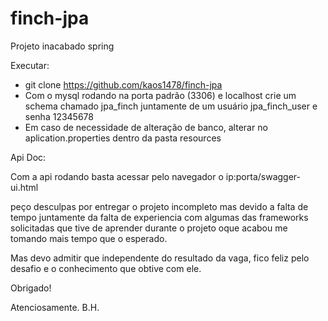# finch-jpa
Projeto inacabado spring

Executar:

* git clone https://github.com/kaos1478/finch-jpa
* Com o mysql rodando na porta padrão (3306) e localhost crie um schema chamado jpa_finch juntamente de um usuário jpa_finch_user e senha 12345678
* Em caso de necessidade de alteração de banco, alterar no aplication.properties dentro da pasta resources


Api Doc:

Com a api rodando basta acessar pelo navegador  o ip:porta/swagger-ui.html


peço desculpas por entregar o projeto incompleto mas devido a falta de tempo juntamente da falta de experiencia com algumas das frameworks solicitadas que tive de aprender durante o projeto oque acabou me tomando mais tempo que o esperado.

Mas devo admitir que independente do resultado da vaga, fico feliz pelo desafio e o conhecimento que obtive com ele.

Obrigado!



Atenciosamente.
B.H.
